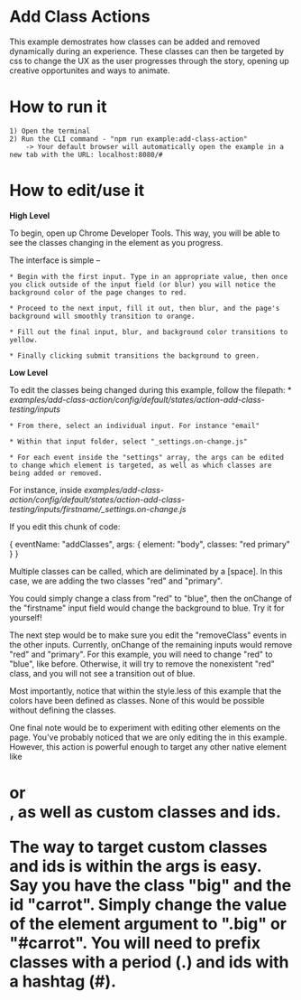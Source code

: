 # Add Class Actions

This example demostrates how classes can be added and removed dynamically during an experience. These classes can then be targeted by css to change the UX as the user progresses through the story, opening up creative opportunites and ways to animate.

# How to run it

    1) Open the terminal
    2) Run the CLI command - "npm run example:add-class-action"
        -> Your default browser will automatically open the example in a new tab with the URL: localhost:8080/# 

# How to edit/use it

**High Level**

To begin, open up Chrome Developer Tools. This way, you will be able to see the classes changing in the <body> element as you progress.

The interface is simple – 

    * Begin with the first input. Type in an appropriate value, then once you click outside of the input field (or blur) you will notice the background color of the page changes to red.

    * Proceed to the next input, fill it out, then blur, and the page's background will smoothly transition to orange. 

    * Fill out the final input, blur, and background color transitions to yellow.

    * Finally clicking submit transitions the background to green.

**Low Level**

To edit the classes being changed during this example, follow the filepath:
    * *examples/add-class-action/config/default/states/action-add-class-testing/inputs*

    * From there, select an individual input. For instance "email"

    * Within that input folder, select "_settings.on-change.js"

    * For each event inside the "settings" array, the args can be edited to change which element is targeted, as well as which classes are being added or removed.

For instance, inside *examples/add-class-action/config/default/states/action-add-class-testing/inputs/firstname/_settings.on-change.js*

If you edit this chunk of code:

{
    eventName: "addClasses",
    args: {
        element: "body",
        classes: "red primary"
    }
}

Multiple classes can be called, which are deliminated by a [space]. In this case, we are adding the two classes "red" and "primary".

You could simply change a class from "red" to "blue", then the onChange of the "firstname" input field would change the background to blue.  Try it for yourself!

The next step would be to make sure you edit the "removeClass" events in the other inputs.  Currently, onChange of the remaining inputs would remove "red" and "primary". For this example, you will need to change "red" to "blue", like before. Otherwise, it will try to remove the nonexistent "red" class, and you will not see a transition out of blue.

Most importantly, notice that within the style.less of this example that the colors have been defined as classes. None of this would be possible without defining the classes.

One final note would be to experiment with editing other elements on the page. You've probably noticed that we are only editing the <body> in this example. However, this action is powerful enough to target any other native element like <h1> or <footer>, as well as custom classes and ids.

The way to target custom classes and ids is within the args is easy. Say you have the class "big" and the id "carrot".  Simply change the value of the element argument to ".big" or "#carrot".  You will need to prefix classes with a period (.) and ids with a hashtag (#).
